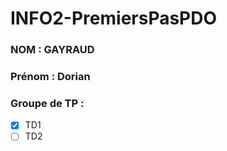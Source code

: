 # INFO2-PremiersPasPDO

### NOM : GAYRAUD
### Prénom : Dorian
### Groupe de TP : 
- [X] TD1
- [ ] TD2
